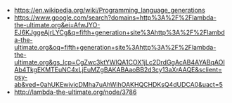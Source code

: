 - https://en.wikipedia.org/wiki/Programming_language_generations
- https://www.google.com/search?domains=http%3A%2F%2Flambda-the-ultimate.org&ei=AfwJYO-EJ6KJggeAjrLYCg&q=fifth+generation+site%3Ahttp%3A%2F%2Flambda-the-ultimate.org&oq=fifth+generation+site%3Ahttp%3A%2F%2Flambda-the-ultimate.org&gs_lcp=CgZwc3ktYWIQA1COX1jLc2DrdGgAcAB4AYABqAOIAb4TkgEKMTEuNC4xLjEuMZgBAKABAaoBB2d3cy13aXrAAQE&sclient=psy-ab&ved=0ahUKEwivicDMha7uAhWihOAKHQCHDKsQ4dUDCA0&uact=5
- http://lambda-the-ultimate.org/node/3786

